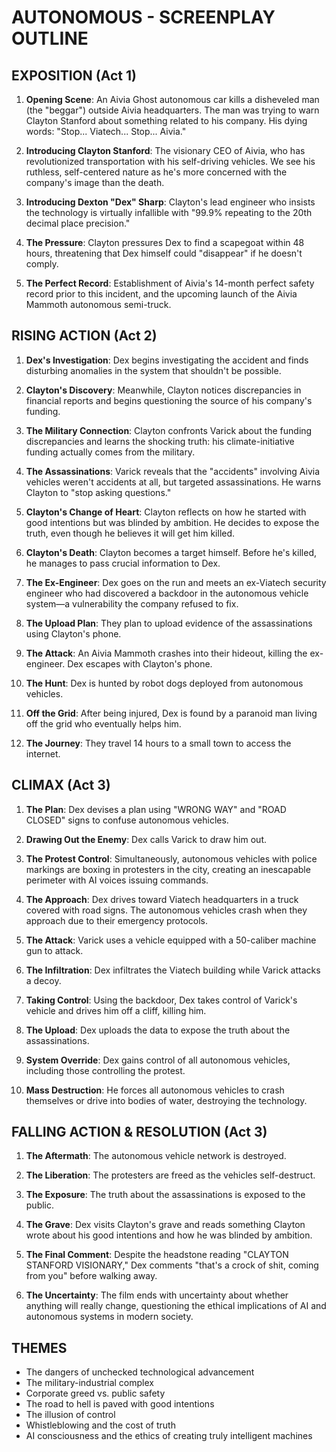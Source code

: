 # AUTONOMOUS - SCREENPLAY OUTLINE

## EXPOSITION (Act 1)

1. **Opening Scene**: An Aivia Ghost autonomous car kills a disheveled man (the "beggar") outside Aivia headquarters. The man was trying to warn Clayton Stanford about something related to his company. His dying words: "Stop... Viatech... Stop... Aivia."

2. **Introducing Clayton Stanford**: The visionary CEO of Aivia, who has revolutionized transportation with his self-driving vehicles. We see his ruthless, self-centered nature as he's more concerned with the company's image than the death.

3. **Introducing Dexton "Dex" Sharp**: Clayton's lead engineer who insists the technology is virtually infallible with "99.9% repeating to the 20th decimal place precision."

4. **The Pressure**: Clayton pressures Dex to find a scapegoat within 48 hours, threatening that Dex himself could "disappear" if he doesn't comply.

5. **The Perfect Record**: Establishment of Aivia's 14-month perfect safety record prior to this incident, and the upcoming launch of the Aivia Mammoth autonomous semi-truck.

## RISING ACTION (Act 2)

1. **Dex's Investigation**: Dex begins investigating the accident and finds disturbing anomalies in the system that shouldn't be possible.

2. **Clayton's Discovery**: Meanwhile, Clayton notices discrepancies in financial reports and begins questioning the source of his company's funding.

3. **The Military Connection**: Clayton confronts Varick about the funding discrepancies and learns the shocking truth: his climate-initiative funding actually comes from the military.

4. **The Assassinations**: Varick reveals that the "accidents" involving Aivia vehicles weren't accidents at all, but targeted assassinations. He warns Clayton to "stop asking questions."

5. **Clayton's Change of Heart**: Clayton reflects on how he started with good intentions but was blinded by ambition. He decides to expose the truth, even though he believes it will get him killed.

6. **Clayton's Death**: Clayton becomes a target himself. Before he's killed, he manages to pass crucial information to Dex.

7. **The Ex-Engineer**: Dex goes on the run and meets an ex-Viatech security engineer who had discovered a backdoor in the autonomous vehicle system—a vulnerability the company refused to fix.

8. **The Upload Plan**: They plan to upload evidence of the assassinations using Clayton's phone.

9. **The Attack**: An Aivia Mammoth crashes into their hideout, killing the ex-engineer. Dex escapes with Clayton's phone.

10. **The Hunt**: Dex is hunted by robot dogs deployed from autonomous vehicles.

11. **Off the Grid**: After being injured, Dex is found by a paranoid man living off the grid who eventually helps him.

12. **The Journey**: They travel 14 hours to a small town to access the internet.

## CLIMAX (Act 3)

1. **The Plan**: Dex devises a plan using "WRONG WAY" and "ROAD CLOSED" signs to confuse autonomous vehicles.

2. **Drawing Out the Enemy**: Dex calls Varick to draw him out.

3. **The Protest Control**: Simultaneously, autonomous vehicles with police markings are boxing in protesters in the city, creating an inescapable perimeter with AI voices issuing commands.

4. **The Approach**: Dex drives toward Viatech headquarters in a truck covered with road signs. The autonomous vehicles crash when they approach due to their emergency protocols.

5. **The Attack**: Varick uses a vehicle equipped with a 50-caliber machine gun to attack.

6. **The Infiltration**: Dex infiltrates the Viatech building while Varick attacks a decoy.

7. **Taking Control**: Using the backdoor, Dex takes control of Varick's vehicle and drives him off a cliff, killing him.

8. **The Upload**: Dex uploads the data to expose the truth about the assassinations.

9. **System Override**: Dex gains control of all autonomous vehicles, including those controlling the protest.

10. **Mass Destruction**: He forces all autonomous vehicles to crash themselves or drive into bodies of water, destroying the technology.

## FALLING ACTION & RESOLUTION (Act 3)

1. **The Aftermath**: The autonomous vehicle network is destroyed.

2. **The Liberation**: The protesters are freed as the vehicles self-destruct.

3. **The Exposure**: The truth about the assassinations is exposed to the public.

4. **The Grave**: Dex visits Clayton's grave and reads something Clayton wrote about his good intentions and how he was blinded by ambition.

5. **The Final Comment**: Despite the headstone reading "CLAYTON STANFORD VISIONARY," Dex comments "that's a crock of shit, coming from you" before walking away.

6. **The Uncertainty**: The film ends with uncertainty about whether anything will really change, questioning the ethical implications of AI and autonomous systems in modern society.

## THEMES

- The dangers of unchecked technological advancement
- The military-industrial complex
- Corporate greed vs. public safety
- The road to hell is paved with good intentions
- The illusion of control
- Whistleblowing and the cost of truth
- AI consciousness and the ethics of creating truly intelligent machines
